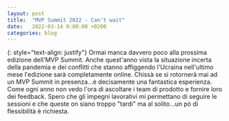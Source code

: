 ```yaml
---
layout: post
title:  "MVP Summit 2022 - Can't wait"
date:   2022-03-14 9:00:00 +0200
categories: blog
---
```

{: style="text-align: justify"}
Ormai manca davvero poco alla prossima edizione dell'MVP Summit. Anche quest'anno vista la situazione incerta della pandemia e dei conflitti che stanno affiggendo l'Ucraina nell'ultimo mese l'edizione sarà completamente online. Chissà se si rotornerà mai ad un MVP Summit in presenza...è decisamente una fantastica esperienza. Come ogni anno non vedo l'ora di ascoltare i team di prodotto e fornire loro dei feedback. Spero che gli impegni lavorativi mi permettano di seguire le sessioni e che queste on siano troppo "tardi" ma al solito...un pò di flessibilità è richiesta.